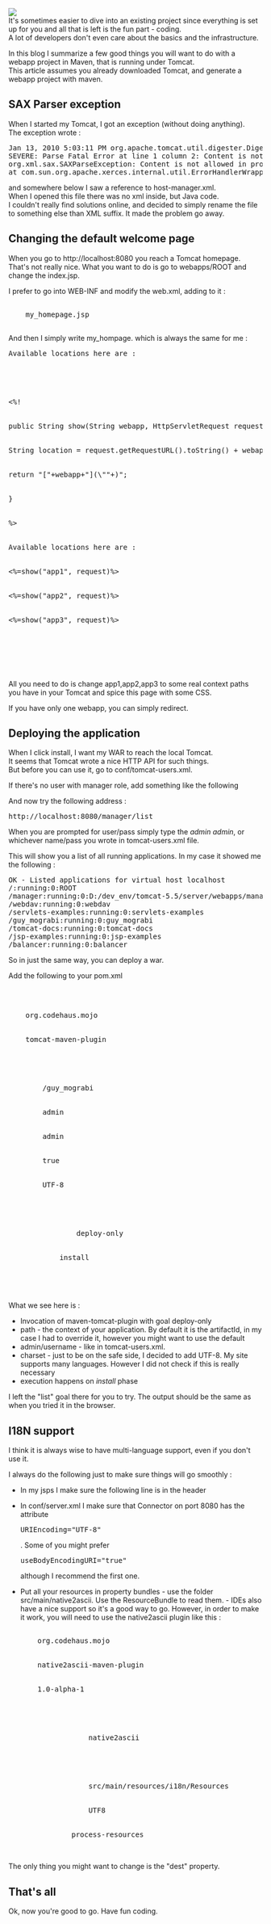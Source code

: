 [![](http://4.bp.blogspot.com/_J3A8WqpdCX0/S1AAfZlwtHI/AAAAAAAAAG0/vOnQsayEyiQ/s320/tomcat_maven_project_logo.png)](http://4.bp.blogspot.com/_J3A8WqpdCX0/S1AAfZlwtHI/AAAAAAAAAG0/vOnQsayEyiQ/s1600-h/tomcat_maven_project_logo.png)  
It's sometimes easier to dive into an existing project since everything is set up for you and all that is left is the fun part - coding.  
A lot of developers don't even care about the basics and the infrastructure.  

In this blog I summarize a few good things you will want to do with a webapp project in Maven, that is running under Tomcat.  
This article assumes you already downloaded Tomcat, and generate a webapp project with maven.  

<a name="more"></a>  

## SAX Parser exception

When I started my Tomcat, I got an exception (without doing anything).  
The exception wrote :  

<pre>Jan 13, 2010 5:03:11 PM org.apache.tomcat.util.digester.Digester fatalError  
SEVERE: Parse Fatal Error at line 1 column 2: Content is not allowed in prolog.  
org.xml.sax.SAXParseException: Content is not allowed in prolog.  
at com.sun.org.apache.xerces.internal.util.ErrorHandlerWrapper.createSAXParseException(ErrorHandlerWrapper.java:195)  
</pre>

and somewhere below I saw a reference to host-manager.xml.  
When I opened this file there was no xml inside, but Java code.  
I couldn't really find solutions online, and decided to simply rename the file to something else than XML suffix. It made the problem go away.  

## Changing the default welcome page

When you go to http://localhost:8080 you reach a Tomcat homepage. That's not really nice. What you want to do is go to webapps/ROOT and change the index.jsp.  

I prefer to go into WEB-INF and modify the web.xml, adding to it :  

<pre><welcome-file-list>  
    <welcome-file>my_homepage.jsp</welcome-file>   
</welcome-file-list>  
</pre>

And then I simply write my_hompage. which is always the same for me :  

<pre>Available locations here are :  

<div>

<div>

<div><%!</div>

<div>public String show(String webapp, HttpServletRequest request) {</div>

<div>String location = request.getRequestURL().toString() + webapp;</div>

<div>return "["+webapp+"](\""+)";</div>

<div>}</div>

<div>%></div>

<div>Available locations here are :  
</div>

<div><%=show("app1", request)%>  
</div>

<div><%=show("app2", request)%>  
</div>

<div><%=show("app3", request)%>  
</div>

</div>

</div>

</pre>

All you need to do is change app1,app2,app3 to some real context paths you have in your Tomcat and spice this page with some CSS.  

If you have only one webapp, you can simply redirect.  

## Deploying the application

When I click install, I want my WAR to reach the local Tomcat.  
It seems that Tomcat wrote a nice HTTP API for such things.  
But before you can use it, go to conf/tomcat-users.xml.  

If there's no user with manager role, add something like the following  

And now try the following address :  

<pre>http://localhost:8080/manager/list  
</pre>

When you are prompted for user/pass simply type the _admin admin_, or whichever name/pass you wrote in tomcat-users.xml file.  

This will show you a list of all running applications. In my case it showed me the following :  

<pre>OK - Listed applications for virtual host localhost  
/:running:0:ROOT  
/manager:running:0:D:/dev_env/tomcat-5.5/server/webapps/manager  
/webdav:running:0:webdav  
/servlets-examples:running:0:servlets-examples  
/guy_mograbi:running:0:guy_mograbi  
/tomcat-docs:running:0:tomcat-docs  
/jsp-examples:running:0:jsp-examples  
/balancer:running:0:balancer  
</pre>

So in just the same way, you can deploy a war.  

Add the following to your pom.xml  

<pre>

<div>

<div>    <groupid>org.codehaus.mojo</groupid></div>

<div>    <artifactid>tomcat-maven-plugin</artifactid></div>

<div>    <configuration></configuration></div>

<div>        <path>/guy_mograbi</path></div>

<div>        <username>admin</username></div>

<div>        <password>admin</password></div>

<div>        <update>true</update></div>

<div>        <charset>UTF-8</charset></div>

<div>            <goals></goals></div>

<div>                <goal>deploy-only</goal></div>

<div>            <phase>install</phase></div>

</div>

</pre>

What we see here is :  

*   Invocation of maven-tomcat-plugin with goal deploy-only
*   path - the context of your application. By default it is the artifactId, in my case I had to override it, however you might want to use the default
*   admin/username - like in tomcat-users.xml.
*   charset - just to be on the safe side, I decided to add UTF-8\. My site supports many languages. However I did not check if this is really necessary
*   execution happens on _install_ phase

I left the "list" goal there for you to try. The output should be the same as when you tried it in the browser.  

## I18N support

I think it is always wise to have multi-language support, even if you don't use it.  

I always do the following just to make sure things will go smoothly :  

*   In my jsps I make sure the following line is in the header  

*   In conf/server.xml I make sure that Connector on port 8080 has the attribute  

    <pre>URIEncoding="UTF-8"</pre>

    . Some of you might prefer  

    <pre>useBodyEncodingURI="true"</pre>

    although I recommend the first one.
*   Put all your resources in property bundles - use the folder src/main/native2ascii. Use the ResourceBundle to read them. - IDEs also have a nice support so it's a good way to go. However, in order to make it work, you will need to use the native2ascii plugin like this :  

    <pre>

    <div>    <groupid>org.codehaus.mojo</groupid></div>

    <div>    <artifactid>native2ascii-maven-plugin</artifactid></div>

    <div>    <version>1.0-alpha-1</version></div>

    <div>            <goals></goals></div>

    <div>                <goal>native2ascii</goal></div>

    <div>            <configuration></configuration></div>

    <div>                <dest>src/main/resources/i18n/Resources</dest></div>

    <div>                <encoding>UTF8</encoding></div>

    <div>            <phase>process-resources</phase></div>

    </pre>

The only thing you might want to change is the "dest" property.  

## That's all

Ok, now you're good to go. Have fun coding.